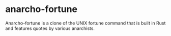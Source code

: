 # anarcho-fortune
Anarcho-fortune is a clone of the UNIX fortune command that is built in Rust and features quotes by various anarchists.
